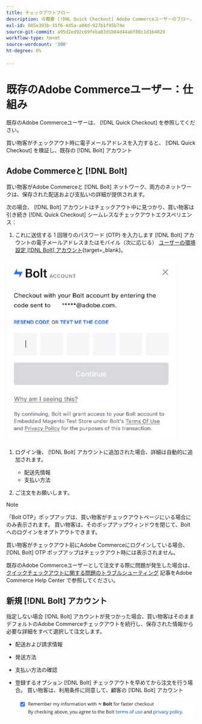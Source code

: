 ```yaml
---
title: チェックアウトフロー
description: の概要 [!DNL Quick Checkout] Adobe Commerceユーザーのフロー。
exl-id: 085e393b-15f6-4d5a-a04d-927b1f95b74e
source-git-commit: a95d2ed92c69feba03d1b84d44abf08c1d1b4029
workflow-type: tm+mt
source-wordcount: '300'
ht-degree: 0%

---
```


# 既存のAdobe Commerceユーザー：仕組み

既存のAdobe Commerceユーザーは、 [!DNL Quick Checkout] を参照してください。

買い物客がチェックアウト時に電子メールアドレスを入力すると、 [!DNL Quick Checkout] を検証し、既存の [!DNL Bolt] アカウント

## Adobe Commerceと [!DNL Bolt]

買い物客がAdobe Commerceと [!DNL Bolt] ネットワーク、両方のネットワークは、保存された配送および支払いの詳細が提供されます。

次の場合、 [!DNL Bolt] アカウントはチェックアウト中に見つかり、買い物客は引き続き [!DNL Quick Checkout] シームレスなチェックアウトエクスペリエンス：

1. これに送信する 1 回限りのパスワード (OTP) を入力します [!DNL Bolt] アカウントの電子メールアドレスまたはモバイル（次に応じる） [ユーザーの環境設定 [!DNL Bolt] アカウント](https://help.bolt.com/shoppers/account/account-settings/#how-to-set-preferred-login-method){target=_blank}。

![OTP ポップアップ](assets/pop-up.png)

1. ログイン後、 [!DNL Bolt] アカウントに追加された場合、詳細は自動的に追加されます。

   - 配送先情報
   - 支払い方法

1. ご注文をお願いします。

>[!NOTE]
>
> 「Bolt OTP」ポップアップは、買い物客がチェックアウトページにいる場合にのみ表示されます。 買い物客は、そのポップアップウィンドウを閉じて、Bolt へのログインをオプトアウトできます。

買い物客がチェックアウト前にAdobe Commerceにログインしている場合、 [!DNL Bolt] OTP ポップアップはチェックアウト時には表示されません。

既存のAdobe Commerceユーザーとして注文する際に問題が発生した場合は、 [クイックチェックアウトに関する問題のトラブルシューティング](https://support.magento.com/hc/en-us/articles/6909450342541) 記事をAdobe Commerce Help Center で参照してください。

## 新規 [!DNL Bolt] アカウント

指定しない場合 [!DNL Bolt] アカウントが見つかった場合、買い物客はそのままデフォルトのAdobe Commerceチェックアウトを続行し、保存された情報から必要な詳細をすべて選択して注文します。

- 配送および請求情報
- 発送方法
- 支払い方法の確認
- 登録するオプション [!DNL Bolt] チェックアウトを早めてから注文を行う場合。 買い物客は、利用条件に同意して、顧客の [!DNL Bolt] アカウント

   ![記憶する [!DNL Bolt]](assets/checkbox-remember-bolt.png)
